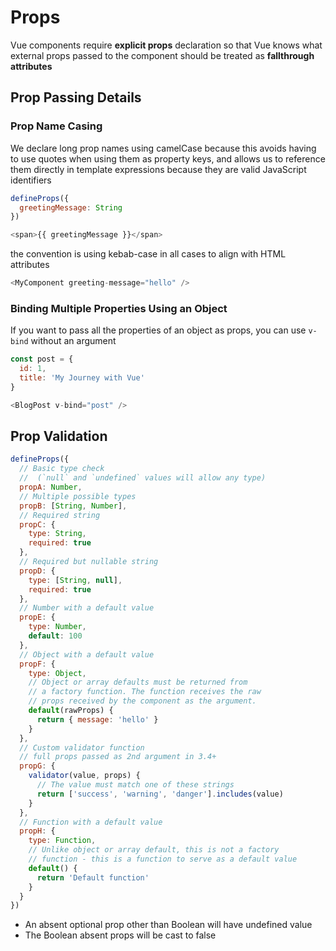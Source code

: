 # Props

Vue components require **explicit props** declaration so that Vue knows what external props passed to the component should be treated as **fallthrough attributes**

## Prop Passing Details

### Prop Name Casing

We declare long prop names using camelCase because this avoids having to use quotes when using them as property keys, and allows us to reference them directly in template expressions because they are valid JavaScript identifiers

```js
defineProps({
  greetingMessage: String
})

<span>{{ greetingMessage }}</span>
```

the convention is using kebab-case in all cases to align with HTML attributes

```js
<MyComponent greeting-message="hello" />
```

### Binding Multiple Properties Using an Object

If you want to pass all the properties of an object as props, you can use `v-bind` without an argument

```js
const post = {
  id: 1,
  title: 'My Journey with Vue'
}

<BlogPost v-bind="post" />
```

## Prop Validation

```js
defineProps({
  // Basic type check
  //  (`null` and `undefined` values will allow any type)
  propA: Number,
  // Multiple possible types
  propB: [String, Number],
  // Required string
  propC: {
    type: String,
    required: true
  },
  // Required but nullable string
  propD: {
    type: [String, null],
    required: true
  },
  // Number with a default value
  propE: {
    type: Number,
    default: 100
  },
  // Object with a default value
  propF: {
    type: Object,
    // Object or array defaults must be returned from
    // a factory function. The function receives the raw
    // props received by the component as the argument.
    default(rawProps) {
      return { message: 'hello' }
    }
  },
  // Custom validator function
  // full props passed as 2nd argument in 3.4+
  propG: {
    validator(value, props) {
      // The value must match one of these strings
      return ['success', 'warning', 'danger'].includes(value)
    }
  },
  // Function with a default value
  propH: {
    type: Function,
    // Unlike object or array default, this is not a factory
    // function - this is a function to serve as a default value
    default() {
      return 'Default function'
    }
  }
})
```

- An absent optional prop other than Boolean will have undefined value
- The Boolean absent props will be cast to false
